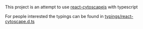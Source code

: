 This project is an attempt to use [react-cytoscapejs](https://github.com/plotly/react-cytoscapejs) with typescript

For people interested the typings can be found in [typings/react-cytoscape.d.ts](typings/react-cytoscape.d.ts)